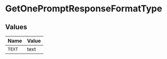 # GetOnePromptResponseFormatType


## Values

| Name   | Value  |
| ------ | ------ |
| `TEXT` | text   |